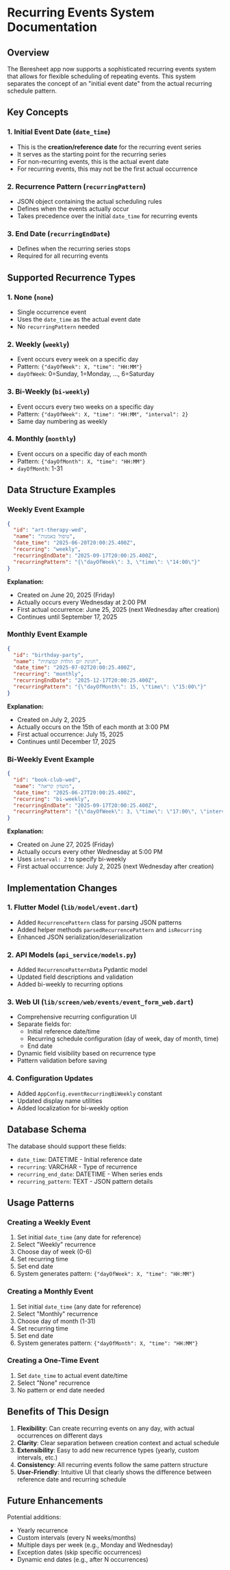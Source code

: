 # Recurring Events System Documentation

## Overview

The Beresheet app now supports a sophisticated recurring events system that allows for flexible scheduling of repeating events. This system separates the concept of an "initial event date" from the actual recurring schedule pattern.

## Key Concepts

### 1. Initial Event Date (`date_time`)
- This is the **creation/reference date** for the recurring event series
- It serves as the starting point for the recurring series
- For non-recurring events, this is the actual event date
- For recurring events, this may not be the first actual occurrence

### 2. Recurrence Pattern (`recurringPattern`)
- JSON object containing the actual scheduling rules
- Defines when the events actually occur
- Takes precedence over the initial `date_time` for recurring events

### 3. End Date (`recurringEndDate`)
- Defines when the recurring series stops
- Required for all recurring events

## Supported Recurrence Types

### 1. None (`none`)
- Single occurrence event
- Uses the `date_time` as the actual event date
- No `recurringPattern` needed

### 2. Weekly (`weekly`)
- Event occurs every week on a specific day
- Pattern: `{"dayOfWeek": X, "time": "HH:MM"}`
- `dayOfWeek`: 0=Sunday, 1=Monday, ..., 6=Saturday

### 3. Bi-Weekly (`bi-weekly`)
- Event occurs every two weeks on a specific day
- Pattern: `{"dayOfWeek": X, "time": "HH:MM", "interval": 2}`
- Same day numbering as weekly

### 4. Monthly (`monthly`)
- Event occurs on a specific day of each month
- Pattern: `{"dayOfMonth": X, "time": "HH:MM"}`
- `dayOfMonth`: 1-31

## Data Structure Examples

### Weekly Event Example
```json
{
  "id": "art-therapy-wed",
  "name": "טיפול באמנות",
  "date_time": "2025-06-20T20:00:25.400Z",
  "recurring": "weekly",
  "recurringEndDate": "2025-09-17T20:00:25.400Z",
  "recurringPattern": "{\"dayOfWeek\": 3, \"time\": \"14:00\"}"
}
```

**Explanation:**
- Created on June 20, 2025 (Friday)
- Actually occurs every Wednesday at 2:00 PM
- First actual occurrence: June 25, 2025 (next Wednesday after creation)
- Continues until September 17, 2025

### Monthly Event Example
```json
{
  "id": "birthday-party",
  "name": "חגיגת יום הולדת קבוצתית",
  "date_time": "2025-07-02T20:00:25.400Z",
  "recurring": "monthly",
  "recurringEndDate": "2025-12-17T20:00:25.400Z",
  "recurringPattern": "{\"dayOfMonth\": 15, \"time\": \"15:00\"}"
}
```

**Explanation:**
- Created on July 2, 2025
- Actually occurs on the 15th of each month at 3:00 PM
- First actual occurrence: July 15, 2025
- Continues until December 17, 2025

### Bi-Weekly Event Example
```json
{
  "id": "book-club-wed",
  "name": "מועדון קריאה",
  "date_time": "2025-06-27T20:00:25.400Z",
  "recurring": "bi-weekly",
  "recurringEndDate": "2025-09-17T20:00:25.400Z",
  "recurringPattern": "{\"dayOfWeek\": 3, \"time\": \"17:00\", \"interval\": 2}"
}
```

**Explanation:**
- Created on June 27, 2025 (Friday)
- Actually occurs every other Wednesday at 5:00 PM
- Uses `interval: 2` to specify bi-weekly
- First actual occurrence: July 2, 2025 (next Wednesday after creation)

## Implementation Changes

### 1. Flutter Model (`lib/model/event.dart`)
- Added `RecurrencePattern` class for parsing JSON patterns
- Added helper methods `parsedRecurrencePattern` and `isRecurring`
- Enhanced JSON serialization/deserialization

### 2. API Models (`api_service/models.py`)
- Added `RecurrencePatternData` Pydantic model
- Updated field descriptions and validation
- Added bi-weekly to recurring options

### 3. Web UI (`lib/screen/web/events/event_form_web.dart`)
- Comprehensive recurring configuration UI
- Separate fields for:
  - Initial reference date/time
  - Recurring schedule configuration (day of week, day of month, time)
  - End date
- Dynamic field visibility based on recurrence type
- Pattern validation before saving

### 4. Configuration Updates
- Added `AppConfig.eventRecurringBiWeekly` constant
- Updated display name utilities
- Added localization for bi-weekly option

## Database Schema

The database should support these fields:
- `date_time`: DATETIME - Initial reference date
- `recurring`: VARCHAR - Type of recurrence
- `recurring_end_date`: DATETIME - When series ends
- `recurring_pattern`: TEXT - JSON pattern details

## Usage Patterns

### Creating a Weekly Event
1. Set initial `date_time` (any date for reference)
2. Select "Weekly" recurrence
3. Choose day of week (0-6)
4. Set recurring time
5. Set end date
6. System generates pattern: `{"dayOfWeek": X, "time": "HH:MM"}`

### Creating a Monthly Event
1. Set initial `date_time` (any date for reference)
2. Select "Monthly" recurrence
3. Choose day of month (1-31)
4. Set recurring time
5. Set end date
6. System generates pattern: `{"dayOfMonth": X, "time": "HH:MM"}`

### Creating a One-Time Event
1. Set `date_time` to actual event date/time
2. Select "None" recurrence
3. No pattern or end date needed

## Benefits of This Design

1. **Flexibility**: Can create recurring events on any day, with actual occurrences on different days
2. **Clarity**: Clear separation between creation context and actual schedule
3. **Extensibility**: Easy to add new recurrence types (yearly, custom intervals, etc.)
4. **Consistency**: All recurring events follow the same pattern structure
5. **User-Friendly**: Intuitive UI that clearly shows the difference between reference date and recurring schedule

## Future Enhancements

Potential additions:
- Yearly recurrence
- Custom intervals (every N weeks/months)
- Multiple days per week (e.g., Monday and Wednesday)
- Exception dates (skip specific occurrences)
- Dynamic end dates (e.g., after N occurrences)